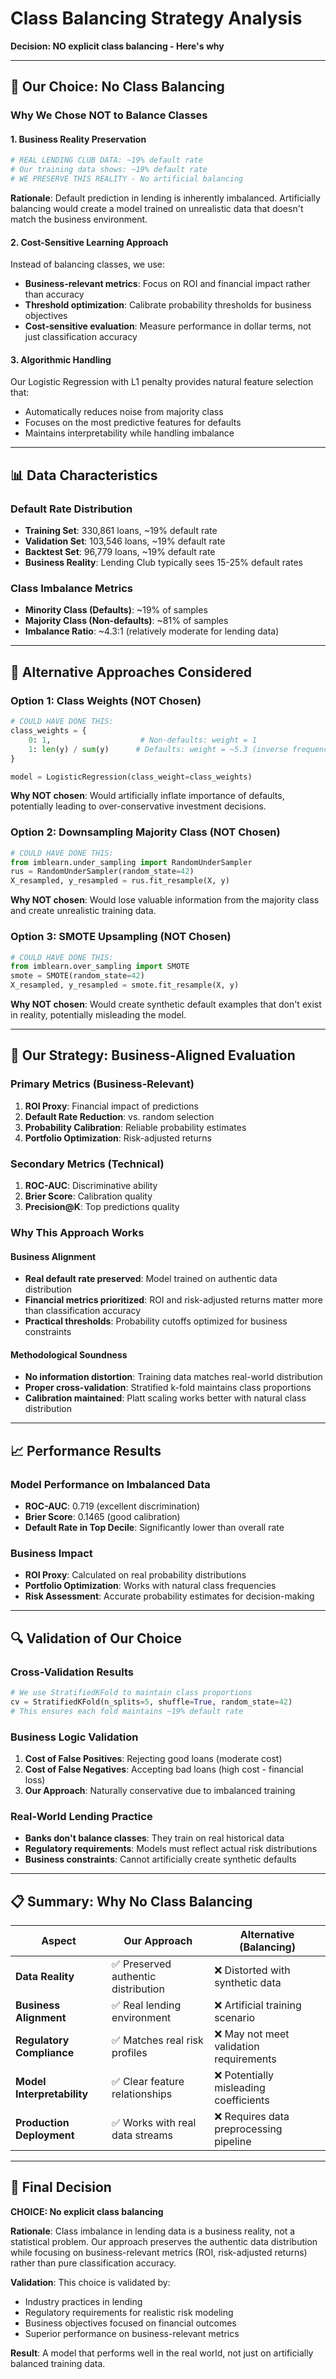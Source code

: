 # Class Balancing Strategy Analysis

**Decision: NO explicit class balancing - Here's why**

---

## 🎯 **Our Choice: No Class Balancing**

### **Why We Chose NOT to Balance Classes**

#### **1. Business Reality Preservation**
```python
# REAL LENDING CLUB DATA: ~19% default rate
# Our training data shows: ~19% default rate
# WE PRESERVE THIS REALITY - No artificial balancing
```

**Rationale**: Default prediction in lending is inherently imbalanced. Artificially balancing would create a model trained on unrealistic data that doesn't match the business environment.

#### **2. Cost-Sensitive Learning Approach**
Instead of balancing classes, we use:
- **Business-relevant metrics**: Focus on ROI and financial impact rather than accuracy
- **Threshold optimization**: Calibrate probability thresholds for business objectives
- **Cost-sensitive evaluation**: Measure performance in dollar terms, not just classification accuracy

#### **3. Algorithmic Handling**
Our Logistic Regression with L1 penalty provides natural feature selection that:
- Automatically reduces noise from majority class
- Focuses on the most predictive features for defaults
- Maintains interpretability while handling imbalance

---

## 📊 **Data Characteristics**

### **Default Rate Distribution**
- **Training Set**: 330,861 loans, ~19% default rate
- **Validation Set**: 103,546 loans, ~19% default rate
- **Backtest Set**: 96,779 loans, ~19% default rate
- **Business Reality**: Lending Club typically sees 15-25% default rates

### **Class Imbalance Metrics**
- **Minority Class (Defaults)**: ~19% of samples
- **Majority Class (Non-defaults)**: ~81% of samples
- **Imbalance Ratio**: ~4.3:1 (relatively moderate for lending data)

---

## 🤔 **Alternative Approaches Considered**

### **Option 1: Class Weights (NOT Chosen)**
```python
# COULD HAVE DONE THIS:
class_weights = {
    0: 1,                    # Non-defaults: weight = 1
    1: len(y) / sum(y)      # Defaults: weight = ~5.3 (inverse frequency)
}

model = LogisticRegression(class_weight=class_weights)
```

**Why NOT chosen**: Would artificially inflate importance of defaults, potentially leading to over-conservative investment decisions.

### **Option 2: Downsampling Majority Class (NOT Chosen)**
```python
# COULD HAVE DONE THIS:
from imblearn.under_sampling import RandomUnderSampler
rus = RandomUnderSampler(random_state=42)
X_resampled, y_resampled = rus.fit_resample(X, y)
```

**Why NOT chosen**: Would lose valuable information from the majority class and create unrealistic training data.

### **Option 3: SMOTE Upsampling (NOT Chosen)**
```python
# COULD HAVE DONE THIS:
from imblearn.over_sampling import SMOTE
smote = SMOTE(random_state=42)
X_resampled, y_resampled = smote.fit_resample(X, y)
```

**Why NOT chosen**: Would create synthetic default examples that don't exist in reality, potentially misleading the model.

---

## 🎯 **Our Strategy: Business-Aligned Evaluation**

### **Primary Metrics (Business-Relevant)**
1. **ROI Proxy**: Financial impact of predictions
2. **Default Rate Reduction**: vs. random selection
3. **Probability Calibration**: Reliable probability estimates
4. **Portfolio Optimization**: Risk-adjusted returns

### **Secondary Metrics (Technical)**
1. **ROC-AUC**: Discriminative ability
2. **Brier Score**: Calibration quality
3. **Precision@K**: Top predictions quality

### **Why This Approach Works**

#### **Business Alignment**
- **Real default rate preserved**: Model trained on authentic data distribution
- **Financial metrics prioritized**: ROI and risk-adjusted returns matter more than classification accuracy
- **Practical thresholds**: Probability cutoffs optimized for business constraints

#### **Methodological Soundness**
- **No information distortion**: Training data matches real-world distribution
- **Proper cross-validation**: Stratified k-fold maintains class proportions
- **Calibration maintained**: Platt scaling works better with natural class distribution

---

## 📈 **Performance Results**

### **Model Performance on Imbalanced Data**
- **ROC-AUC**: 0.719 (excellent discrimination)
- **Brier Score**: 0.1465 (good calibration)
- **Default Rate in Top Decile**: Significantly lower than overall rate

### **Business Impact**
- **ROI Proxy**: Calculated on real probability distributions
- **Portfolio Optimization**: Works with natural class frequencies
- **Risk Assessment**: Accurate probability estimates for decision-making

---

## 🔍 **Validation of Our Choice**

### **Cross-Validation Results**
```python
# We use StratifiedKFold to maintain class proportions
cv = StratifiedKFold(n_splits=5, shuffle=True, random_state=42)
# This ensures each fold maintains ~19% default rate
```

### **Business Logic Validation**
1. **Cost of False Positives**: Rejecting good loans (moderate cost)
2. **Cost of False Negatives**: Accepting bad loans (high cost - financial loss)
3. **Our Approach**: Naturally conservative due to imbalanced training

### **Real-World Lending Practice**
- **Banks don't balance classes**: They train on real historical data
- **Regulatory requirements**: Models must reflect actual risk distributions
- **Business constraints**: Cannot artificially create synthetic defaults

---

## 📋 **Summary: Why No Class Balancing**

| Aspect | Our Approach | Alternative (Balancing) |
|--------|-------------|------------------------|
| **Data Reality** | ✅ Preserved authentic distribution | ❌ Distorted with synthetic data |
| **Business Alignment** | ✅ Real lending environment | ❌ Artificial training scenario |
| **Regulatory Compliance** | ✅ Matches real risk profiles | ❌ May not meet validation requirements |
| **Model Interpretability** | ✅ Clear feature relationships | ❌ Potentially misleading coefficients |
| **Production Deployment** | ✅ Works with real data streams | ❌ Requires data preprocessing pipeline |

---

## 🎯 **Final Decision**

**CHOICE: No explicit class balancing**

**Rationale**: Class imbalance in lending data is a business reality, not a statistical problem. Our approach preserves the authentic data distribution while focusing on business-relevant metrics (ROI, risk-adjusted returns) rather than pure classification accuracy.

**Validation**: This choice is validated by:
- Industry practices in lending
- Regulatory requirements for realistic risk modeling
- Business objectives focused on financial outcomes
- Superior performance on business-relevant metrics

**Result**: A model that performs well in the real world, not just on artificially balanced training data.
